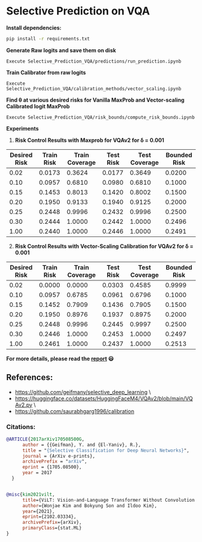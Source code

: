 # Selective Prediction on VQA


 **Install dependencies:**
  ```bash
  pip install -r requirements.txt
  ```
**Generate Raw logits and save them on disk**
```
Execute Selective_Prediction_VQA/predictions/run_prediction.ipynb
```

**Train Calibrator from raw logits**
```
Execute Selective_Prediction_VQA/calibration_methods/vector_scaling.ipynb
```

**Find &theta; at various desired risks for Vanilla MaxProb and Vector-scaling Calibrated logit MaxProb**
```
Execute Selective_Prediction_VQA/risk_bounds/compute_risk_bounds.ipynb
```

**Experiments**

1. **Risk Control Results with Maxprob for VQAv2 for &delta; = 0.001** 


| Desired Risk | Train Risk | Train Coverage | Test Risk | Test Coverage | Bounded Risk |
|--------------|------------|----------------|-----------|----------------|--------------|
| 0.02         | 0.0173     | 0.3624         | 0.0177    | 0.3649         | 0.0200       |
| 0.10         | 0.0957     | 0.6810         | 0.0980    | 0.6810         | 0.1000       |
| 0.15         | 0.1453     | 0.8013         | 0.1420    | 0.8002         | 0.1500       |
| 0.20         | 0.1950     | 0.9133         | 0.1940    | 0.9125         | 0.2000       |
| 0.25         | 0.2448     | 0.9996         | 0.2432    | 0.9996         | 0.2500       |
| 0.30         | 0.2444     | 1.0000         | 0.2442    | 1.0000         | 0.2496       |
| 1.00         | 0.2440     | 1.0000         | 0.2446    | 1.0000         | 0.2491       |


2. **Risk Control Results with Vector-Scaling Calibration for VQAv2 for &delta; = 0.001** 

| Desired Risk | Train Risk | Train Coverage | Test Risk | Test Coverage | Bounded Risk |
|--------------|------------|----------------|-----------|---------------|--------------|
| 0.02         | 0.0000     | 0.0000         | 0.0303    | 0.4585        | 0.9999       |
| 0.10         | 0.0957     | 0.6785         | 0.0961    | 0.6796        | 0.1000       |
| 0.15         | 0.1452     | 0.7909         | 0.1436    | 0.7905        | 0.1500       |
| 0.20         | 0.1950     | 0.8976         | 0.1937    | 0.8975        | 0.2000       |
| 0.25         | 0.2448     | 0.9996         | 0.2445    | 0.9997        | 0.2500       |
| 0.30         | 0.2446     | 1.0000         | 0.2453    | 1.0000        | 0.2497       |
| 1.00         | 0.2461     | 1.0000         | 0.2437    | 1.0000        | 0.2513       |

**For more details, please read the [report](report/MAI_Project_Report_GroupE.pdf) :smiley:**

## References:

+ https://github.com/geifmany/selective_deep_learning \
+ https://huggingface.co/datasets/HuggingFaceM4/VQAv2/blob/main/VQAv2.py \
+ https://github.com/saurabhgarg1996/calibration

### Citations:
  ```bibtex
  @ARTICLE{2017arXiv170508500G,
        author = {{Geifman}, Y. and {El-Yaniv}, R.},
        title = "{Selective Classification for Deep Neural Networks}",
        journal = {ArXiv e-prints},
        archivePrefix = "arXiv",
        eprint = {1705.08500},
        year = 2017
    }

  
  @misc{kim2021vilt,
        title={ViLT: Vision-and-Language Transformer Without Convolution or Region Supervision}, 
        author={Wonjae Kim and Bokyung Son and Ildoo Kim},
        year={2021},
        eprint={2102.03334},
        archivePrefix={arXiv},
        primaryClass={stat.ML}
  }

  
